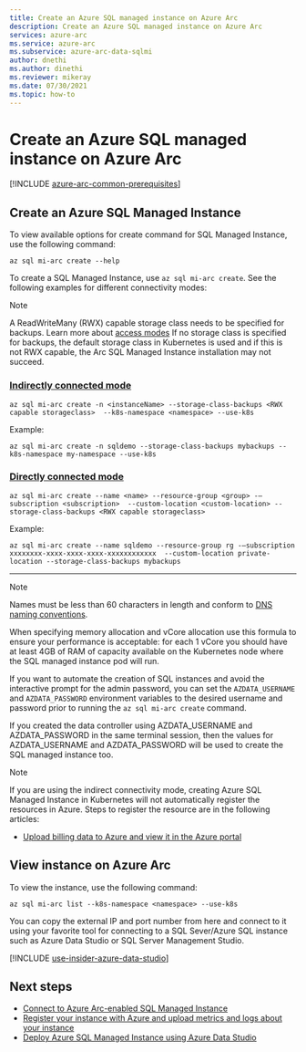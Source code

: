 ```yaml
---
title: Create an Azure SQL managed instance on Azure Arc
description: Create an Azure SQL managed instance on Azure Arc
services: azure-arc
ms.service: azure-arc
ms.subservice: azure-arc-data-sqlmi
author: dnethi
ms.author: dinethi
ms.reviewer: mikeray
ms.date: 07/30/2021
ms.topic: how-to
---
```


# Create an Azure SQL managed instance on Azure Arc

[!INCLUDE [azure-arc-common-prerequisites](../../../includes/azure-arc-common-prerequisites.md)]


## Create an Azure SQL Managed Instance

To view available options for create command for SQL Managed Instance, use the following command:
```azurecli
az sql mi-arc create --help
```

To create a SQL Managed Instance, use `az sql mi-arc create`. See the following examples for different connectivity modes:

> [!NOTE]
>  A ReadWriteMany (RWX) capable storage class needs to be specified for backups. Learn more about [access modes](https://kubernetes.io/docs/concepts/storage/persistent-volumes/#access-modes)
If no storage class is specified for backups, the default storage class in Kubernetes is used and if this is not RWX capable, the Arc SQL Managed Instance installation may not succeed.



### [Indirectly connected mode](#tab/indirectly)

```azurecli
az sql mi-arc create -n <instanceName> --storage-class-backups <RWX capable storageclass>  --k8s-namespace <namespace> --use-k8s
```

Example:

```azurecli
az sql mi-arc create -n sqldemo --storage-class-backups mybackups --k8s-namespace my-namespace --use-k8s
```

### [Directly connected mode](#tab/directly)

```azurecli
az sql mi-arc create --name <name> --resource-group <group> -–subscription <subscription>  --custom-location <custom-location> --storage-class-backups <RWX capable storageclass>
```

Example:

```azurecli
az sql mi-arc create --name sqldemo --resource-group rg -–subscription xxxxxxxx-xxxx-xxxx-xxxx-xxxxxxxxxxxx  --custom-location private-location --storage-class-backups mybackups
```

---



> [!NOTE]
>  Names must be less than 60 characters in length and conform to [DNS naming conventions](https://kubernetes.io/docs/concepts/overview/working-with-objects/names/#rfc-1035-label-names). 
>
>  When specifying memory allocation and vCore allocation use this formula to ensure your performance is acceptable: for each 1 vCore you should have at least 4GB of RAM of capacity available on the Kubernetes node where the SQL managed instance pod will run.
>
>  If you want to automate the creation of SQL instances and avoid the interactive prompt for the admin password, you can set the `AZDATA_USERNAME` and `AZDATA_PASSWORD` environment variables to the desired username and password prior to running the `az sql mi-arc create` command.
> 
>  If you created the data controller using AZDATA_USERNAME and AZDATA_PASSWORD in the same terminal session, then the values for AZDATA_USERNAME and AZDATA_PASSWORD will be used to create the SQL managed instance too.

> [!NOTE]
> If you are using the indirect connectivity mode, creating Azure SQL Managed Instance in Kubernetes will not automatically register the resources in Azure. Steps to register the resource are in the following articles: 
> - [Upload billing data to Azure and view it in the Azure portal](view-billing-data-in-azure.md) 


## View instance on Azure Arc

To view the instance, use the following command:

```azurecli
az sql mi-arc list --k8s-namespace <namespace> --use-k8s
```

You can copy the external IP and port number from here and connect to it using your favorite tool for connecting to a SQL Sever/Azure SQL instance such as Azure Data Studio or SQL Server Management Studio.

[!INCLUDE [use-insider-azure-data-studio](includes/use-insider-azure-data-studio.md)]

## Next steps
- [Connect to Azure Arc-enabled SQL Managed Instance](connect-managed-instance.md)
- [Register your instance with Azure and upload metrics and logs about your instance](upload-metrics-and-logs-to-azure-monitor.md)
- [Deploy Azure SQL Managed Instance using Azure Data Studio](create-sql-managed-instance-azure-data-studio.md)
